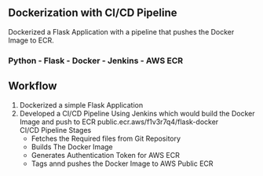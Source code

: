 ## Dockerization with CI/CD Pipeline
Dockerized a Flask Application with a pipeline that pushes the Docker Image to ECR.<br>
### Python - Flask - Docker - Jenkins - AWS ECR

## Workflow
 1.  Dockerized a simple Flask Application
 2.  Developed a CI/CD Pipeline Using Jenkins which would build the Docker Image and push to ECR public.ecr.aws/f1v3r7q4/flask-docker<br>
     CI/CD Pipeline Stages
     - Fetches the Required files from Git Repository
     - Builds The Docker Image
     - Generates Authentication Token for AWS ECR
     - Tags annd pushes the Docker Image to AWS Public ECR

